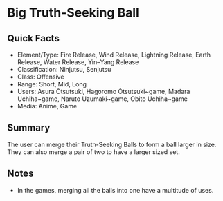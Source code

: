 # Big Truth-Seeking Ball

## Quick Facts
- Element/Type: Fire Release, Wind Release, Lightning Release, Earth Release, Water Release, Yin–Yang Release
- Classification: Ninjutsu, Senjutsu
- Class: Offensive
- Range: Short, Mid, Long
- Users: Asura Ōtsutsuki, Hagoromo Ōtsutsuki~game, Madara Uchiha~game, Naruto Uzumaki~game, Obito Uchiha~game
- Media: Anime, Game

## Summary
The user can merge their Truth-Seeking Balls to form a ball larger in size. They can also merge a pair of two to have a larger sized set.

## Notes
- In the games, merging all the balls into one have a multitude of uses.
